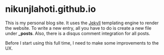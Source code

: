 nikunjlahoti.github.io
======================

This is my personal blog site. It uses the [Jekyll](https://github.com/jekyll/jekyll) templating engine to render the website. 
To write a new entry, all you have to do is create a new file under **_posts**.
Also, there is a disqus comment integration for all posts.

Before I start using this full time, I need to make some improvements to the UX.
